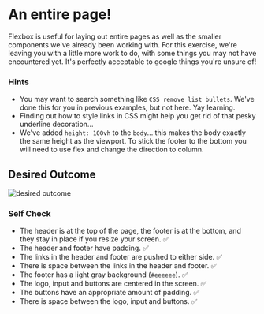 # An entire page!

Flexbox is useful for laying out entire pages as well as the smaller components we've already been working with. For this exercise, we're leaving you with a little more work to do, with some things you may not have encountered yet. It's perfectly acceptable to google things you're unsure of!

### Hints

- You may want to search something like `CSS remove list bullets`. We've done this for you in previous examples, but not here. Yay learning.
- Finding out how to style links in CSS might help you get rid of that pesky underline decoration...
- We've added `height: 100vh` to the `body`... this makes the body exactly the same height as the viewport. To stick the footer to the bottom you will need to use flex and change the direction to column.

## Desired Outcome

![desired outcome](./desired-outcome.png)

### Self Check

- The header is at the top of the page, the footer is at the bottom, and they stay in place if you resize your screen.
  ✅
- The header and footer have padding.
  ✅
- The links in the header and footer are pushed to either side.
  ✅
- There is space between the links in the header and footer.
  ✅
- The footer has a light gray background (`#eeeeee`).
  ✅
- The logo, input and buttons are centered in the screen.
  ✅
- The buttons have an appropriate amount of padding.
  ✅
- There is space between the logo, input and buttons.
  ✅
